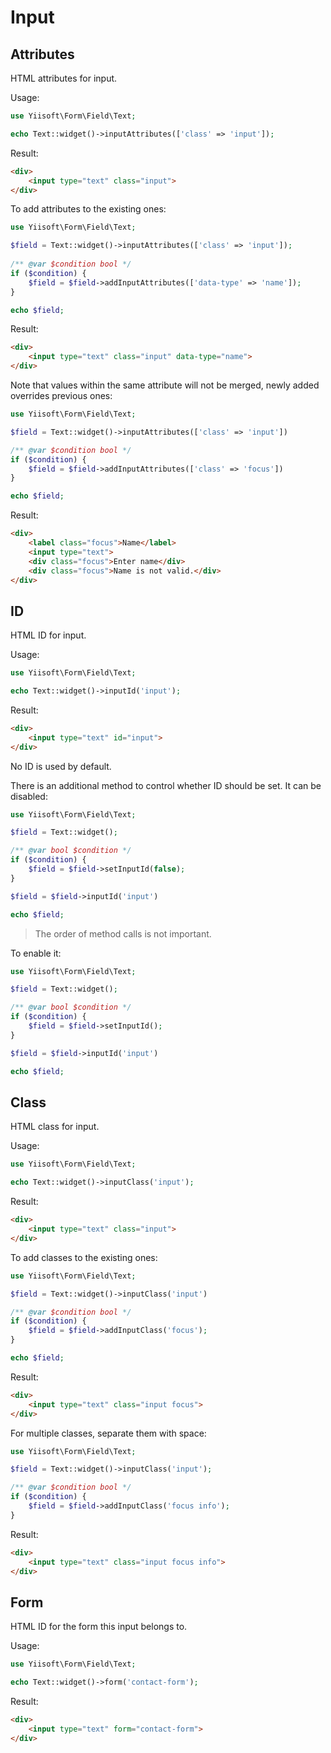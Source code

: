 # Input

## Attributes

HTML attributes for input.

Usage:

```php
use Yiisoft\Form\Field\Text;

echo Text::widget()->inputAttributes(['class' => 'input']);
```

Result:

```html
<div>
    <input type="text" class="input">
</div>
```

To add attributes to the existing ones:

```php
use Yiisoft\Form\Field\Text;

$field = Text::widget()->inputAttributes(['class' => 'input']);
    
/** @var $condition bool */
if ($condition) {
    $field = $field->addInputAttributes(['data-type' => 'name']);
}

echo $field;
```

Result:

```html
<div>
    <input type="text" class="input" data-type="name">
</div>
```

Note that values within the same attribute will not be merged, newly added overrides previous ones:

```php
use Yiisoft\Form\Field\Text;

$field = Text::widget()->inputAttributes(['class' => 'input'])

/** @var $condition bool */
if ($condition) {
    $field = $field->addInputAttributes(['class' => 'focus'])
}

echo $field;
```

Result:

```html
<div>
    <label class="focus">Name</label>
    <input type="text">
    <div class="focus">Enter name</div>
    <div class="focus">Name is not valid.</div>
</div>
```

## ID

HTML ID for input.

Usage:

```php
use Yiisoft\Form\Field\Text;

echo Text::widget()->inputId('input');
```

Result:

```html
<div>
    <input type="text" id="input">
</div>
```

No ID is used by default.

There is an additional method to control whether ID should be set. It can be disabled:

```php
use Yiisoft\Form\Field\Text;

$field = Text::widget();

/** @var bool $condition */
if ($condition) {
    $field = $field->setInputId(false);
}

$field = $field->inputId('input')

echo $field;
```

> The order of method calls is not important.

To enable it:

```php
use Yiisoft\Form\Field\Text;

$field = Text::widget();

/** @var bool $condition */
if ($condition) {
    $field = $field->setInputId();
}

$field = $field->inputId('input')

echo $field;
```

## Class

HTML class for input.

Usage:

```php
use Yiisoft\Form\Field\Text;

echo Text::widget()->inputClass('input');
```

Result:

```html
<div>
    <input type="text" class="input">
</div>
```

To add classes to the existing ones:

```php
use Yiisoft\Form\Field\Text;

$field = Text::widget()->inputClass('input')

/** @var $condition bool */
if ($condition) {
    $field = $field->addInputClass('focus');
}

echo $field;
```

Result:

```html
<div>
    <input type="text" class="input focus">
</div>
```

For multiple classes, separate them with space:

```php
use Yiisoft\Form\Field\Text;

$field = Text::widget()->inputClass('input');

/** @var $condition bool */
if ($condition) {
    $field = $field->addInputClass('focus info');
}
```

Result:

```html
<div>
    <input type="text" class="input focus info">
</div>
```

## Form

HTML ID for the form this input belongs to.

Usage:

```php
use Yiisoft\Form\Field\Text;

echo Text::widget()->form('contact-form');
```

Result:

```html
<div>
    <input type="text" form="contact-form">
</div>
```
